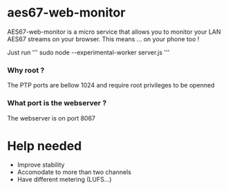# aes67-web-monitor

AES67-web-monitor is a micro service that allows you to monitor your LAN AES67 streams on your browser. This means ... on your phone too !

Just run
'''
sudo node --experimental-worker server.js
'''

### Why root ? 
The PTP ports are bellow 1024 and require root privileges to be openned

### What port is the webserver ?
The webserver is on port 8067

# Help needed

- Improve stability
- Accomodate to more than two channels
- Have different metering (LUFS...)
